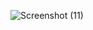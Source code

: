 ![Screenshot (11)](https://github.com/user-attachments/assets/864b0ad2-ef33-4881-b903-26e825a61c2f)
